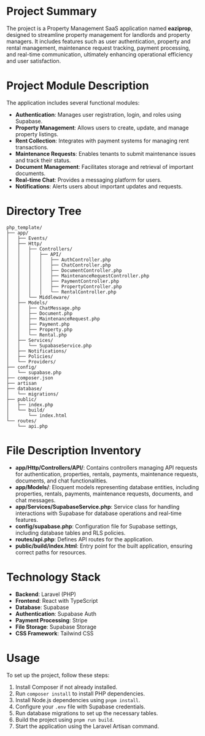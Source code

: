 # Project Summary
The project is a Property Management SaaS application named **eaziprop**, designed to streamline property management for landlords and property managers. It includes features such as user authentication, property and rental management, maintenance request tracking, payment processing, and real-time communication, ultimately enhancing operational efficiency and user satisfaction.

# Project Module Description
The application includes several functional modules:
- **Authentication**: Manages user registration, login, and roles using Supabase.
- **Property Management**: Allows users to create, update, and manage property listings.
- **Rent Collection**: Integrates with payment systems for managing rent transactions.
- **Maintenance Requests**: Enables tenants to submit maintenance issues and track their status.
- **Document Management**: Facilitates storage and retrieval of important documents.
- **Real-time Chat**: Provides a messaging platform for users.
- **Notifications**: Alerts users about important updates and requests.

# Directory Tree
```
php_template/
├── app/
│   ├── Events/
│   ├── Http/
│   │   ├── Controllers/
│   │   │   ├── API/
│   │   │   │   ├── AuthController.php
│   │   │   │   ├── ChatController.php
│   │   │   │   ├── DocumentController.php
│   │   │   │   ├── MaintenanceRequestController.php
│   │   │   │   ├── PaymentController.php
│   │   │   │   ├── PropertyController.php
│   │   │   │   └── RentalController.php
│   │   └── Middleware/
│   ├── Models/
│   │   ├── ChatMessage.php
│   │   ├── Document.php
│   │   ├── MaintenanceRequest.php
│   │   ├── Payment.php
│   │   ├── Property.php
│   │   └── Rental.php
│   ├── Services/
│   │   └── SupabaseService.php
│   ├── Notifications/
│   ├── Policies/
│   └── Providers/
├── config/
│   └── supabase.php
├── composer.json
├── artisan
├── database/
│   └── migrations/
├── public/
│   ├── index.php
│   └── build/
│       └── index.html
└── routes/
    └── api.php
```

# File Description Inventory
- **app/Http/Controllers/API/**: Contains controllers managing API requests for authentication, properties, rentals, payments, maintenance requests, documents, and chat functionalities.
- **app/Models/**: Eloquent models representing database entities, including properties, rentals, payments, maintenance requests, documents, and chat messages.
- **app/Services/SupabaseService.php**: Service class for handling interactions with Supabase for database operations and real-time features.
- **config/supabase.php**: Configuration file for Supabase settings, including database tables and RLS policies.
- **routes/api.php**: Defines API routes for the application.
- **public/build/index.html**: Entry point for the built application, ensuring correct paths for resources.

# Technology Stack
- **Backend**: Laravel (PHP)
- **Frontend**: React with TypeScript
- **Database**: Supabase
- **Authentication**: Supabase Auth
- **Payment Processing**: Stripe
- **File Storage**: Supabase Storage
- **CSS Framework**: Tailwind CSS

# Usage
To set up the project, follow these steps:
1. Install Composer if not already installed.
2. Run `composer install` to install PHP dependencies.
3. Install Node.js dependencies using `pnpm install`.
4. Configure your `.env` file with Supabase credentials.
5. Run database migrations to set up the necessary tables.
6. Build the project using `pnpm run build`.
7. Start the application using the Laravel Artisan command.
